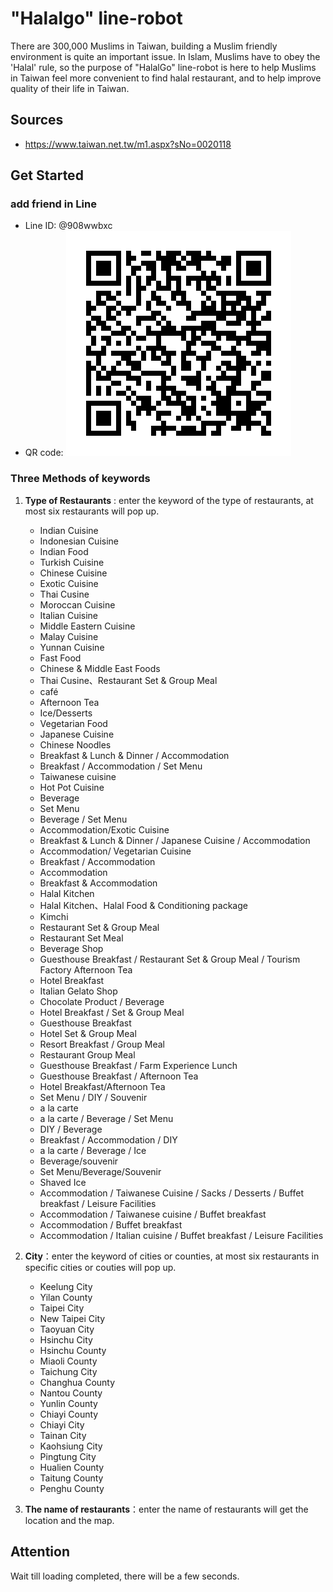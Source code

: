 # "Halalgo" line-robot
There are 300,000 Muslims in Taiwan, building a Muslim friendly environment is quite an important issue. In Islam, Muslims have to obey the 'Halal' rule, so the purpose of "HalalGo" line-robot is here to help Muslims in Taiwan feel more convenient to find halal restaurant, and to help improve quality of their life in Taiwan.

## Sources
- https://www.taiwan.net.tw/m1.aspx?sNo=0020118
## Get Started
### add friend in Line
- Line ID: @908wwbxc
- QR code: <img src="./linebot qrcode.png">

### Three Methods of keywords
1. **Type of Restaurants** : enter the keyword of the type of restaurants, at most six restaurants will pop up.
    - Indian Cuisine
    - Indonesian Cuisine
    - Indian Food
    - Turkish Cuisine
    - Chinese Cuisine
    - Exotic Cuisine
    - Thai Cusine
    - Moroccan Cuisine
    - Italian Cuisine
    - Middle Eastern Cuisine
    - Malay Cuisine
    - Yunnan Cuisine
    - Fast Food
    - Chinese & Middle East Foods	
    - Thai Cusine、Restaurant Set & Group Meal
    - café
    - Afternoon Tea
    - Ice/Desserts
    - Vegetarian Food
    - Japanese Cuisine
    - Chinese Noodles
    - Breakfast & Lunch & Dinner / Accommodation
    - Breakfast / Accommodation / Set Menu
    - Taiwanese cuisine
    - Hot Pot Cuisine
    - Beverage
    - Set Menu
    - Beverage / Set Menu
    - Accommodation/Exotic Cuisine
    - Breakfast & Lunch & Dinner / Japanese Cuisine / Accommodation
    - Accommodation/ Vegetarian Cuisine
    - Breakfast / Accommodation
    - Accommodation
    - Breakfast & Accommodation
    - Halal Kitchen
    - Halal Kitchen、Halal Food & Conditioning package
    - Kimchi
    - Restaurant Set & Group Meal
    - Restaurant Set Meal
    - Beverage Shop
    - Guesthouse Breakfast / Restaurant Set & Group Meal / Tourism Factory Afternoon Tea
    - Hotel Breakfast
    - Italian Gelato Shop
    - Chocolate Product / Beverage
    - Hotel Breakfast / Set & Group Meal
    - Guesthouse Breakfast
    - Hotel Set & Group Meal
    - Resort Breakfast / Group Meal
    - Restaurant Group Meal
    - Guesthouse Breakfast / Farm Experience Lunch
    - Guesthouse Breakfast / Afternoon Tea
    - Hotel Breakfast/Afternoon Tea
    - Set Menu / DIY / Souvenir
    - a la carte
    - a la carte / Beverage / Set Menu
    - DIY / Beverage
    - Breakfast / Accommodation / DIY
    - a la carte / Beverage / Ice
    - Beverage/souvenir
    - Set Menu/Beverage/Souvenir
    - Shaved Ice
    - Accommodation / Taiwanese Cuisine / Sacks / Desserts / Buffet breakfast / Leisure Facilities
    - Accommodation / Taiwanese cuisine / Buffet breakfast
    - Accommodation / Buffet breakfast
    - Accommodation / Italian cuisine / Buffet breakfast / Leisure Facilities

2. **City**：enter the keyword of cities or counties, at most six restaurants in specific cities or couties will pop up.
    - Keelung City
    - Yilan County
    - Taipei City
    - New Taipei City
    - Taoyuan City
    - Hsinchu City
    - Hsinchu County
    - Miaoli County
    - Taichung City
    - Changhua County
    - Nantou County
    - Yunlin County
    - Chiayi County
    - Chiayi City
    - Tainan City
    - Kaohsiung City
    - Pingtung City
    - Hualien County
    - Taitung County
    - Penghu County

3. **The name of restaurants**：enter the name of restaurants will get the location and the map.


## Attention
Wait till loading completed, there will be a few seconds.
